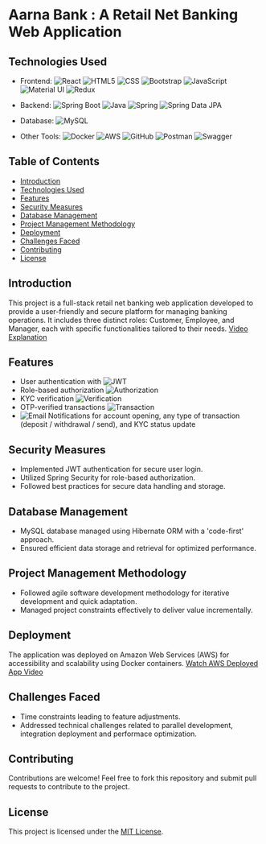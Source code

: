 # Aarna Bank : A Retail Net Banking Web Application

## Technologies Used

- Frontend:
![React](https://img.shields.io/badge/-React-61DAFB?logo=react&logoColor=white) ![HTML5](https://img.shields.io/badge/-HTML5-E34F26?logo=html5&logoColor=white) ![CSS](https://img.shields.io/badge/-CSS-1572B6?logo=css3&logoColor=white) ![Bootstrap](https://img.shields.io/badge/-Bootstrap-563D7C?logo=bootstrap&logoColor=white) ![JavaScript](https://img.shields.io/badge/-JavaScript-F7DF1E?logo=javascript&logoColor=black) ![Material UI](https://img.shields.io/badge/-Material%20UI-0081CB?logo=materialui&logoColor=white) ![Redux](https://img.shields.io/badge/-Redux-764ABC?logo=redux&logoColor=white)  

- Backend:
![Spring Boot](https://img.shields.io/badge/-Spring%20Boot-6DB33F?logo=springboot&logoColor=white) ![Java](https://img.shields.io/badge/-Java-007396?logo=java&logoColor=white) ![Spring](https://img.shields.io/badge/-Spring-6DB33F?logo=spring&logoColor=white) ![Spring Data JPA](https://img.shields.io/badge/-Spring%20Data%20JPA-6DB33F?logo=springdata&logoColor=white)  

- Database:
![MySQL](https://img.shields.io/badge/-MySQL-4479A1?logo=mysql&logoColor=white)  

- Other Tools:
![Docker](https://img.shields.io/badge/-Docker-2496ED?logo=docker&logoColor=white) ![AWS](https://img.shields.io/badge/-AWS-232F3E?logo=amazonaws&logoColor=white) ![GitHub](https://img.shields.io/badge/-GitHub-181717?logo=github&logoColor=white) ![Postman](https://img.shields.io/badge/-Postman-FF6C37?logo=postman&logoColor=white) ![Swagger](https://img.shields.io/badge/-Swagger-85EA2D?logo=swagger&logoColor=black)  

## Table of Contents
- [Introduction](#introduction)
- [Technologies Used](#technologies-used)
- [Features](#features)
- [Security Measures](#security-measures)
- [Database Management](#database-management)
- [Project Management Methodology](#project-management-methodology)
- [Deployment](#deployment)
- [Challenges Faced](#challenges-faced)
- [Contributing](#contributing)
- [License](#license)

## Introduction

This project is a full-stack retail net banking web application developed to provide a user-friendly and secure platform for managing banking operations. It includes three distinct roles: Customer, Employee, and Manager, each with specific functionalities tailored to their needs.
[Video Explanation](https://www.youtube.com/watch?v=YOUR_VIDEO_ID)

## Features
  - User authentication with ![JWT](https://img.shields.io/badge/-JWT-%2377B5E5?logo=jsonwebtoken&logoColor=white)
  - Role-based authorization ![Authorization](https://img.shields.io/badge/-Authorization-%23197AAB?logo=authorization&logoColor=white)
  - KYC verification ![Verification](https://img.shields.io/badge/-Verification-%230080FF?logo=verification&logoColor=white)
  - OTP-verified transactions ![Transaction](https://img.shields.io/badge/-Transaction-%23FFA500?logo=transaction&logoColor=white)
  - ![Email](https://img.shields.io/badge/-Email-%230077B5?logo=gmail&logoColor=white) Notifications for account opening, any type of transaction (deposit / withdrawal / send), and KYC status update


## Security Measures

- Implemented JWT authentication for secure user login.
- Utilized Spring Security for role-based authorization.
- Followed best practices for secure data handling and storage.

## Database Management

- MySQL database managed using Hibernate ORM with a 'code-first' approach.
- Ensured efficient data storage and retrieval for optimized performance.

## Project Management Methodology

- Followed agile software development methodology for iterative development and quick adaptation.
- Managed project constraints effectively to deliver value incrementally.

## Deployment

The application was deployed on Amazon Web Services (AWS) for accessibility and scalability using Docker containers. 
[Watch AWS Deployed App Video](https://www.youtube.com/watch?v=YOUR_VIDEO_ID)

## Challenges Faced

- Time constraints leading to feature adjustments.
- Addressed technical challenges related to parallel development, integration deployment and performace optimization.

## Contributing

Contributions are welcome! Feel free to fork this repository and submit pull requests to contribute to the project.

## License

This project is licensed under the [MIT License](LICENSE).
